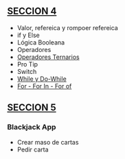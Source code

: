 ## [ SECCION 4 ]( ./seccion4 ) 
* Valor, refereica y rompoer refereica
* if y Else
* Lógica Booleana
* Operadores
* [Operadores Ternarios](seccion4/operador-ternario.js)
* Pro Tip
* Switch
* [While y Do-While](./seccion4/while.js)
* [For - For In - For of](./seccion4/ciclos.js)

## [ SECCION 5]( ./seccion5/ )
### Blackjack App
* Crear maso de cartas
* Pedir carta